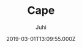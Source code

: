 ---
title: Cape
github: https://github.com/juhitrivedi/cape
demo: https://cape.netlify.app/
author: Juhi
thumbnail: themes/gatsby-cape.jpg
ssg:
  - Gatsby
cms:
  - Markdown
date: 2019-03-01T13:09:55.000Z
draft: true
publish_date: '2019-03-01T13:09:55Z'
update_date: '2020-03-05T09:06:58Z'
github_star: 23
github_fork: 10
---